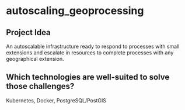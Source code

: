 # autoscaling_geoprocessing

## Project Idea 
An autoscalable infrastructure ready to respond to processes with small extensions and escalate in resources to complete processes with any geographical extension. 

## Which technologies are well-suited to solve those challenges?
Kubernetes, Docker, PostgreSQL/PostGIS
